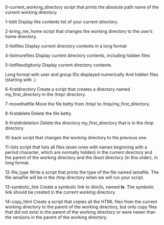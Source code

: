 0-current_working_directory
script that prints the absolute path name of the current working directory.

1-listit
Display the contents list of your current directory.

2-bring_me_home
script that changes the working directory to the user’s home directory.

3-listfiles
Display current directory contents in a long format

4-listmorefiles
Display current directory contents, including hidden files

5-listfilesdigitonly
Display current directory contents.

Long format
with user and group IDs displayed numerically
And hidden files (starting with .)

6-firstdirectory
Create a script that creates a directory named my_first_directory in the /tmp/ directory.

7-movethatfile
Move the file betty from /tmp/ to /tmp/my_first_directory.

8-firstdelete
Delete the file betty.

9-firstdirdeletion
Delete the directory my_first_directory that is in the /tmp directory.

10-back
script that changes the working directory to the previous one.

11-lists
script that lists all files (even ones with names beginning with a period character, which are normally hidden) in the current directory and the parent of the working directory and the /boot directory (in this order), in long format.

12-file_type
Write a script that prints the type of the file named iamafile. The file iamafile will be in the /tmp directory when we will run your script.

13-symbolic_link
Create a symbolic link to /bin/ls, named __ls__. The symbolic link should be created in the current working directory.

14-copy_html
Create a script that copies all the HTML files from the current working directory to the parent of the working directory, but only copy files that did not exist in the parent of the working directory or were newer than the versions in the parent of the working directory.
